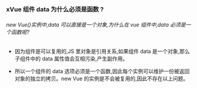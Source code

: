 ### xVue 组件 data 为什么必须是函数 ?

###### new Vue()实例中,data 可以直接是一个对象,为什么在 vue 组件中,data 必须是一个函数呢?
* 因为组件是可以复用的,JS 里对象是引用关系,如果组件 data 是一个对象,那么子组件中的 data 属性值会互相污染,产生副作用。

* 所以一个组件的 data 选项必须是一个函数,因此每个实例可以维护一份被返回对象的独立的拷贝。new Vue 的实例是不会被复用的,因此不存在以上问题。